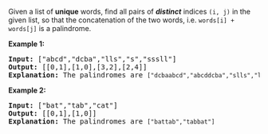 <p>Given a list of <b>unique</b> words, find all pairs of <b><i>distinct</i></b> indices <code>(i, j)</code> in the given list, so that the concatenation of the two words, i.e. <code>words[i] + words[j]</code> is a palindrome.</p>

<p><strong>Example 1:</strong></p>

<div>
<pre>
<strong>Input: </strong><span id="example-input-1-1">[&quot;abcd&quot;,&quot;dcba&quot;,&quot;lls&quot;,&quot;s&quot;,&quot;sssll&quot;]</span>
<strong>Output: </strong><span id="example-output-1">[[0,1],[1,0],[3,2],[2,4]] 
<strong>E</strong></span><strong>xplanation<span>: </span></strong>The palindromes are <code>[&quot;dcbaabcd&quot;,&quot;abcddcba&quot;,&quot;slls&quot;,&quot;llssssll&quot;]</code>
</pre>

<div>
<p><strong>Example 2:</strong></p>

<pre>
<strong>Input: </strong><span id="example-input-2-1">[&quot;bat&quot;,&quot;tab&quot;,&quot;cat&quot;]</span>
<strong>Output: </strong><span id="example-output-2">[[0,1],[1,0]] 
</span><span id="example-output-1"><strong>E</strong></span><strong>xplanation<span>: </span></strong>The palindromes are <code>[&quot;battab&quot;,&quot;tabbat&quot;]</code>
</pre>
</div>
</div>
